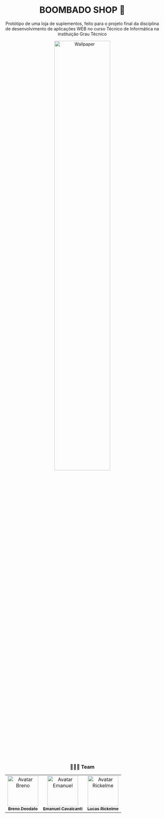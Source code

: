 <div align="center">
  
# BOOMBADO SHOP 💪  

Protótipo de uma loja de suplementos, feito para o projeto final da disciplina de desenvolvimento de aplicações WEB no curso Técnico de Informática na instituição Grau Técnico

</h4>    
   

<img  alt="Wallpaper"  src="" width="60%">


### 👨🏻‍💻 Team

<table>
  <tr>
    <td align="center">
      <a href="https://www.instagram.com/brenodeodato/">
        <img src="https://scontent.fcpv20-1.fna.fbcdn.net/v/t39.30808-6/267477681_1714986128699802_2223309595425923405_n.jpg?_nc_cat=103&ccb=1-7&_nc_sid=5f2048&_nc_ohc=OQDWFQ6WbCAAb7_42aG&_nc_ht=scontent.fcpv20-1.fna&oh=00_AfBmweBW4V0p5XXQxeNwcpriVntyWrMIFrIqCmamFDVsQg&oe=66235A2C" width="100px;" alt="Avatar Breno"/><br>
        <sub>
          <b>Breno Deodato</b>
        </sub>
      </a>
    </td>
    <td align="center">
      <a href="https://www.instagram.com/emanuelmanel/">
        <img src="https://media-for1-1.cdn.whatsapp.net/v/t61.24694-24/427231909_699026675730564_6489973981642542804_n.jpg?ccb=11-4&oh=01_Q5AaIOGMG4FGCfMkWcRiuM_N1iDWHYAgSuOHffogbWTz91T4&oe=662AA227&_nc_sid=e6ed6c&_nc_cat=105" width="100px;" alt="Avatar Emanuel"/><br>
        <sub>
          <b>Emanuel Cavalcanti</b>
        </sub>
      </a>
    </td>
    <td align="center">
      <a href="https://github.com/lrickelme">
        <img src="https://avatars.githubusercontent.com/u/113067806?v=4" width="100px;" alt="Avatar Rickelme"/><br>
        <sub>
          <b>Lucas Rickelme</b>
        </sub>
      </a>
    </td>
  </tr>
</table>



